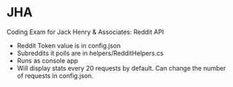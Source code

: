 # JHA
Coding Exam for Jack Henry &amp; Associates: Reddit API

- Reddit Token value is in config.json
- Subreddits it polls are in helpers/RedditHelpers.cs
- Runs as console app
- Will display stats every 20 requests by default. Can change the number of requests in config.json.
